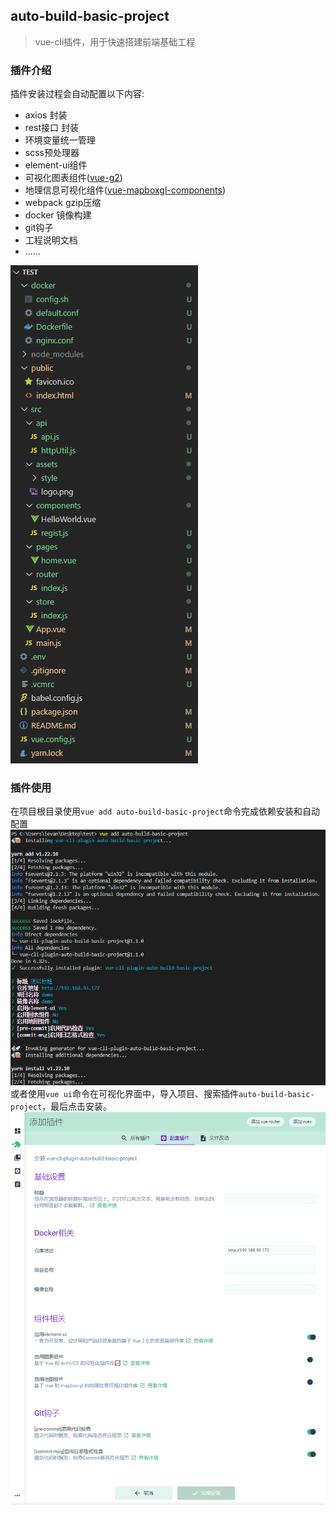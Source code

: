 <!--
 * @Author: wupeiwen <javapeiwen2010@gmail.com>
 * @Date: 2020-12-10 11:02:58
 * @LastEditors: wupeiwen <javapeiwen2010@gmail.com>
 * @LastEditTime: 2020-12-16 17:05:01
-->
## auto-build-basic-project
> vue-cli插件，用于快速搭建前端基础工程

### 插件介绍
插件安装过程会自动配置以下内容:
* axios 封装
* rest接口 封装
* 环境变量统一管理
* scss预处理器
* element-ui组件
* 可视化图表组件([vue-g2](https://blog.peiwen.fun/vue-g2/#/))
* 地理信息可视化组件([vue-mapboxgl-components](https://blog.peiwen.fun/vue-mapboxgl-components/#/))
* webpack gzip压缩
* docker 镜像构建
* git钩子
* 工程说明文档
* ......

![](./screenshot/basic_project.png)

### 插件使用
在项目根目录使用`vue add auto-build-basic-project`命令完成依赖安装和自动配置
![](./screenshot/vue_add.png)
或者使用`vue ui`命令在可视化界面中，导入项目、搜索插件`auto-build-basic-project`，最后点击安装。
![](./screenshot/vue_ui.png)
